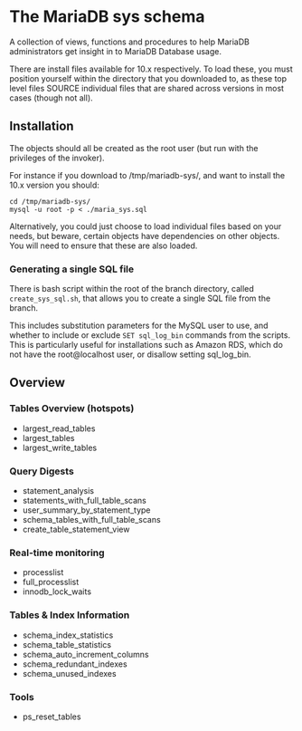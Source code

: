 # The MariaDB sys schema

A collection of views, functions and procedures to help MariaDB administrators get insight in to MariaDB Database usage.

There are install files available for 10.x respectively. To load these, you must position yourself within the directory that you downloaded to, as these top level files SOURCE individual files that are shared across versions in most cases (though not all).

## Installation

The objects should all be created as the root user (but run with the privileges of the invoker).

For instance if you download to /tmp/mariadb-sys/, and want to install the 10.x version you should:

    cd /tmp/mariadb-sys/
    mysql -u root -p < ./maria_sys.sql

Alternatively, you could just choose to load individual files based on your needs, but beware, certain objects have dependencies on other objects. You will need to ensure that these are also loaded.

### Generating a single SQL file

There is bash script within the root of the branch directory, called `create_sys_sql.sh`, that allows you to create a single SQL file from the branch.

This includes substitution parameters for the MySQL user to use, and whether to include or exclude `SET sql_log_bin` commands from the scripts. This is particularly useful for installations such as Amazon RDS, which do not have the root@localhost user, or disallow setting sql_log_bin.


## Overview ##

### Tables Overview (hotspots) ###

- largest_read_tables
- largest_tables
- largest_write_tables


### Query Digests ###

- statement_analysis
- statements_with_full_table_scans
- user_summary_by_statement_type
- schema_tables_with_full_table_scans
- create_table_statement_view


### Real-time monitoring ###

- processlist
- full_processlist
- innodb_lock_waits


### Tables & Index Information ###

- schema_index_statistics 
- schema_table_statistics 
- schema_auto_increment_columns
- schema_redundant_indexes
- schema_unused_indexes


### Tools ###

- ps_reset_tables


